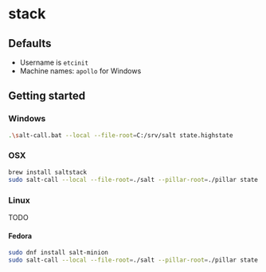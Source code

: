 # stack

## Defaults

- Username is `etcinit`
- Machine names: `apollo` for Windows

## Getting started

### Windows

```sh
.\salt-call.bat --local --file-root=C:/srv/salt state.highstate
```

### OSX

```sh
brew install saltstack
sudo salt-call --local --file-root=./salt --pillar-root=./pillar state.highstate
```

### Linux

TODO

#### Fedora

```sh
sudo dnf install salt-minion
sudo salt-call --local --file-root=./salt --pillar-root=./pillar state.highstate
```
